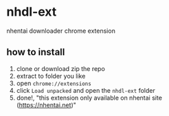 # nhdl-ext
nhentai downloader chrome extension

## how to install
1. clone or download zip the repo
2. extract to folder you like
3. open `chrome://extensions`
4. click `Load unpacked` and open the `nhdl-ext` folder
5. done!, "this extension only available on nhentai site (https://nhentai.net)"
